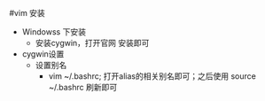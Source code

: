 #vim 安装
- Windowss 下安装
  - 安装cygwin，打开官网 安装即可
- cygwin设置
  - 设置别名
    - vim ~/.bashrc; 打开alias的相关别名即可；之后使用 source ~/.bashrc 刷新即可
